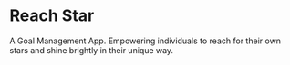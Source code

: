 # Reach Star

A Goal Management App. Empowering individuals to reach for their own stars and shine brightly in their unique way.
